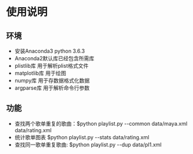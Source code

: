 # 使用说明
## 环境
- 安装Anaconda3 python 3.6.3
- Anaconda2默认库已经包含所需库
- plistlib库 用于解析plist格式文件
- matplotlib库 用于绘图
- numpy库 用于存数据格式化数据
- argparse库 用于解析命令行参数

## 功能
- 查找两个歌单重复的歌曲：$python playlist.py --common data/maya.xml data/rating.xml
- 统计歌单图表 $python playlist.py --stats data/rating.xml
- 查找同一歌单重复歌曲: $python playlist.py --dup data/pl1.xml